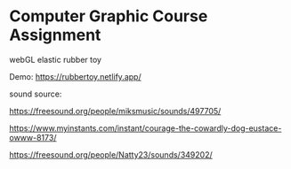 # Computer Graphic Course Assignment

webGL elastic rubber toy

Demo: https://rubbertoy.netlify.app/

sound source: 

https://freesound.org/people/miksmusic/sounds/497705/

https://www.myinstants.com/instant/courage-the-cowardly-dog-eustace-owww-8173/

https://freesound.org/people/Natty23/sounds/349202/
